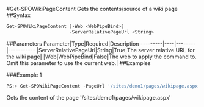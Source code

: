 #Get-SPOWikiPageContent
Gets the contents/source of a wiki page
##Syntax
```powershell
Get-SPOWikiPageContent [-Web <WebPipeBind>]
                       -ServerRelativePageUrl <String>
```


##Parameters
Parameter|Type|Required|Description
---------|----|--------|-----------
|ServerRelativePageUrl|String|True|The server relative URL for the wiki page|
|Web|WebPipeBind|False|The web to apply the command to. Omit this parameter to use the current web.|
##Examples

###Example 1
```powershell
PS:> Get-SPOWikiPageContent -PageUrl '/sites/demo1/pages/wikipage.aspx'
```
Gets the content of the page '/sites/demo1/pages/wikipage.aspx'
